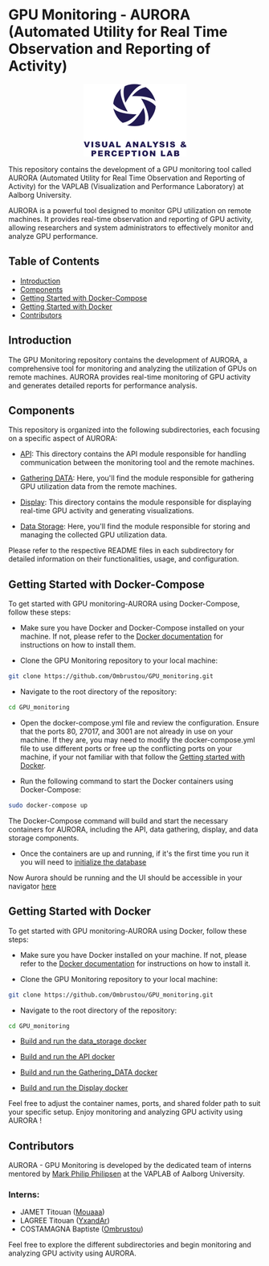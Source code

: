 # GPU Monitoring - AURORA (Automated Utility for Real Time Observation and Reporting of Activity)

<p align="center">
    <img src="vapLogo.png" alt="vaplab Logo">
</p>

This repository contains the development of a GPU monitoring tool called AURORA (Automated Utility for Real Time Observation and Reporting of Activity) for the VAPLAB (Visualization and Performance Laboratory) at Aalborg University.

AURORA is a powerful tool designed to monitor GPU utilization on remote machines. It provides real-time observation and reporting of GPU activity, allowing researchers and system administrators to effectively monitor and analyze GPU performance.


## Table of Contents

- [Introduction](#introduction)
- [Components](#components)
- [Getting Started with Docker-Compose](#getting-started-with-docker-compose)
- [Getting Started with Docker](#getting-started-with-docker)
- [Contributors](#contributors)

## Introduction

The GPU Monitoring repository contains the development of AURORA, a comprehensive tool for monitoring and analyzing the utilization of GPUs on remote machines. AURORA provides real-time monitoring of GPU activity and generates detailed reports for performance analysis.

## Components

This repository is organized into the following subdirectories, each focusing on a specific aspect of AURORA:

- [API](./API/README.md): This directory contains the API module responsible for handling communication between the monitoring tool and the remote machines.

- [Gathering DATA](./Gathering_DATA/README.md): Here, you'll find the module responsible for gathering GPU utilization data from the remote machines.

- [Display](./Display/README.md): This directory contains the module responsible for displaying real-time GPU activity and generating visualizations.

- [Data Storage](./data_storage/README.md): Here, you'll find the module responsible for storing and managing the collected GPU utilization data.

Please refer to the respective README files in each subdirectory for detailed information on their functionalities, usage, and configuration.

## Getting Started with Docker-Compose

To get started with GPU monitoring-AURORA using Docker-Compose, follow these steps:

- Make sure you have Docker and Docker-Compose installed on your machine. If not, please refer to the [Docker documentation](https://docs.docker.com) for instructions on how to install them.

- Clone the GPU Monitoring repository to your local machine:

```bash
git clone https://github.com/Ombrustou/GPU_monitoring.git
```
- Navigate to the root directory of the repository:

```bash
cd GPU_monitoring
```

- Open the docker-compose.yml file and review the configuration. Ensure that the ports 80, 27017, and 3001 are not already in use on your machine. If they are, you may need to modify the docker-compose.yml file to use different ports or free up the conflicting ports on your machine, if your not familiar with that follow the [Getting started with Docker](#getting-started-with-docker).

- Run the following command to start the Docker containers using Docker-Compose:

```bash
sudo docker-compose up
```

The Docker-Compose command will build and start the necessary containers for AURORA, including the API, data gathering, display, and data storage components.

- Once the containers are up and running, if it's the first time you run it you will need to [initialize the database](./data_storage/README.md#initialize-the-database)

Now Aurora should be running and the UI should be accessible in your navigator [here](http://localhost:80)

## Getting Started with Docker

To get started with GPU monitoring-AURORA using Docker, follow these steps:

- Make sure you have Docker installed on your machine. If not, please refer to the [Docker documentation](https://docs.docker.com) for instructions on how to install it.

- Clone the GPU Monitoring repository to your local machine:

```bash
git clone https://github.com/Ombrustou/GPU_monitoring.git
```

- Navigate to the root directory of the repository:

```bash
cd GPU_monitoring
```

- [Build and run the data_storage docker](./data_storage/README.md#getting-started-with-docker)

- [Build and run the API docker](./API/README.md#getting-started-with-docker)

- [Build and run the Gathering_DATA docker](./Gathering_DATA//README.md#getting-started-with-docker)

- [Build and run the Display docker](./Display/README.md#getting-started-with-docker)

Feel free to adjust the container names, ports, and shared folder path to suit your specific setup. Enjoy monitoring and analyzing GPU activity using AURORA !

## Contributors

AURORA - GPU Monitoring is developed by the dedicated team of interns mentored by [Mark Philip Philipsen](https://github.com/markpp) at the VAPLAB of Aalborg University.

### Interns:

- JAMET Titouan ([Mouaaa](https://github.com/Mouaaa))
- LAGREE Titouan ([YxandAr](https://github.com/YxandAr))
- COSTAMAGNA Baptiste ([Ombrustou](https://github.com/Ombrustou))


Feel free to explore the different subdirectories and begin monitoring and analyzing GPU activity using AURORA.
